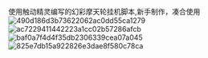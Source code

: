 使用触动精灵编写的幻彩摩天轮挂机脚本,新手制作，凑合使用
![490d186d3b73622062ac0dd55ca1279](https://user-images.githubusercontent.com/55625027/150680668-e659e86d-fc9b-4d31-8c65-249bc6c7dbf9.png)
![ac7229411442223a1cc02b57286afcb](https://user-images.githubusercontent.com/55625027/150680675-cf0999b1-dbe8-4a35-baa8-3b77c5571fd9.png)
![baf0a7f4d4f35db2306339cea07a045](https://user-images.githubusercontent.com/55625027/150680678-d797c7b0-5f94-4441-a3ae-12f2e0cc8368.png)
![825e7db15a922826e3dae8f580c78ca](https://user-images.githubusercontent.com/55625027/150680681-90e02430-6d34-4b52-8cc1-7cd5d8f8655d.png)
